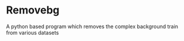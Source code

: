 # Removebg
A python based program which removes the complex background train from various datasets 
